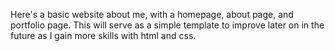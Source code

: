 Here's a basic website about me, with a homepage, about page, and portfolio page. This will serve as a simple template to improve later on in the future as I gain more skills with html and css. 